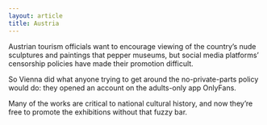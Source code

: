 ```yaml
---
layout: article
title: Austria
---
```

Austrian tourism officials want to encourage viewing of the country’s nude sculptures and paintings that pepper museums, but social media platforms’ censorship policies have made their promotion difficult.

So Vienna did what anyone trying to get around the no-private-parts policy would do: they opened an account on the adults-only app OnlyFans.

Many of the works are critical to national cultural history, and now they’re free to promote the exhibitions without that fuzzy bar.
